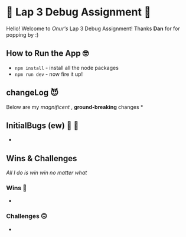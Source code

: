 # :nauseated_face: Lap 3 Debug Assignment :vomiting_face:
Hello! Welcome to _Onur's_ Lap 3 Debug Assignment! Thanks **Dan** for for popping by :)

## How to Run the App 	:nerd_face:
* ```npm install``` - install all the node packages
* ```npm run dev``` - now fire it up! 

## changeLog 	:smiling_imp:
Below are my _magnificent_ , **ground-breaking** changes
* 

## InitialBugs (ew) :bug: :vomiting_face:
*  

## Wins & Challenges 
_All I do is win win no matter what_

### Wins :muscle:
*

### Challenges :upside_down_face:
*
